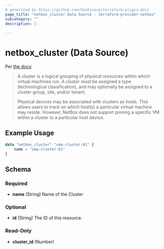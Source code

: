 ```yaml
---
# generated by https://github.com/hashicorp/terraform-plugin-docs
page_title: "netbox_cluster Data Source - terraform-provider-netbox"
subcategory: ""
description: |-
  
---
```


# netbox_cluster (Data Source)

Per [the docs](https://netbox.readthedocs.io/en/stable/core-functionality/virtualization/):

> A cluster is a logical grouping of physical resources within which virtual machines run. A cluster must be assigned a type (technological classification), and may optionally be assigned to a cluster group, site, and/or tenant.
>
> Physical devices may be associated with clusters as hosts. This allows users to track on which host(s) a particular virtual machine may reside. However, NetBox does not support pinning a specific VM within a cluster to a particular host device.

## Example Usage

```terraform
data "netbox_cluster" "vmw-cluster-01" {
    name = "vmw-cluster-01"
}

```

<!-- schema generated by tfplugindocs -->
## Schema

### Required

- **name** (String) Name of the Cluster

### Optional

- **id** (String) The ID of this resource.

### Read-Only

- **cluster_id** (Number)


